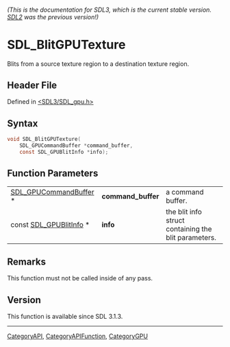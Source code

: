 ###### (This is the documentation for SDL3, which is the current stable version. [SDL2](https://wiki.libsdl.org/SDL2/) was the previous version!)
# SDL_BlitGPUTexture

Blits from a source texture region to a destination texture region.

## Header File

Defined in [<SDL3/SDL_gpu.h>](https://github.com/libsdl-org/SDL/blob/main/include/SDL3/SDL_gpu.h)

## Syntax

```c
void SDL_BlitGPUTexture(
    SDL_GPUCommandBuffer *command_buffer,
    const SDL_GPUBlitInfo *info);
```

## Function Parameters

|                                                |                    |                                                      |
| ---------------------------------------------- | ------------------ | ---------------------------------------------------- |
| [SDL_GPUCommandBuffer](SDL_GPUCommandBuffer) * | **command_buffer** | a command buffer.                                    |
| const [SDL_GPUBlitInfo](SDL_GPUBlitInfo) *     | **info**           | the blit info struct containing the blit parameters. |

## Remarks

This function must not be called inside of any pass.

## Version

This function is available since SDL 3.1.3.

----
[CategoryAPI](CategoryAPI), [CategoryAPIFunction](CategoryAPIFunction), [CategoryGPU](CategoryGPU)


